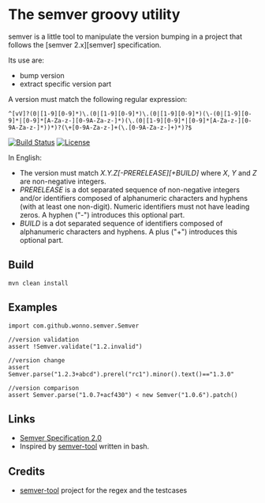 The semver groovy utility
=========================

semver is a little tool to manipulate the version bumping in a project that follows the [semver 2.x][semver] specification.

Its use are:
  - bump version
  - extract specific version part

A  version must match the following regular expression:
```
^[vV]?(0|[1-9][0-9]*)\.(0|[1-9][0-9]*)\.(0|[1-9][0-9]*)(\-(0|[1-9][0-9]*|[0-9]*[A-Za-z-][0-9A-Za-z-]*)(\.(0|[1-9][0-9]*|[0-9]*[A-Za-z-][0-9A-Za-z-]*))*)?(\+[0-9A-Za-z-]+(\.[0-9A-Za-z-]+)*)?$
```

[![Build Status](https://travis-ci.org/Wonno/groovy-semver-tool.svg?branch=master)](https://travis-ci.org/Wonno/groovy-semver-tool)
[![License](https://img.shields.io/badge/license-GPL--3.0-blue.svg?style=flat)](https://travis-ci.org/Wonno/groovy-semver-tool/blob/master/LICENSE)


In English:
- The version must match _X.Y.Z[-PRERELEASE][+BUILD]_ where _X_, _Y_ and _Z_ are non-negative integers.
- _PRERELEASE_ is a dot separated sequence of non-negative integers and/or identifiers composed of alphanumeric 
  characters and hyphens (with at least one non-digit). Numeric identifiers must not have leading zeros. A hyphen 
  (\"-\") introduces this optional part.
- _BUILD_ is a dot separated sequence of identifiers composed of alphanumeric characters and hyphens. A plus ("+") 
  introduces this optional part.

## Build
```
mvn clean install
```
     
## Examples
```$groovy
import com.github.wonno.semver.Semver

//version validation
assert !Semver.validate("1.2.invalid")

//version change
assert Semver.parse("1.2.3+abcd").prerel("rc1").minor().text()=="1.3.0"

//version comparison
assert Semver.parse("1.0.7+acf430") < new Semver("1.0.6").patch()
```

## Links
* [Semver Specification 2.0](https://semver.org/spec/v2.0.0.html) 
* Inspired by [semver-tool](https://github.com/fsaintjacques/semver-tool/) written in bash.

## Credits
*  [semver-tool](https://github.com/fsaintjacques/semver-tool/) project for the regex and the testcases
